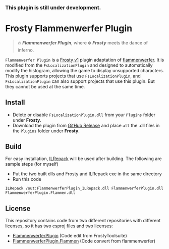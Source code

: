 ### This plugin is still under development.  
  
  
# Frosty Flammenwerfer Plugin
> 🔥 ***Flammenwerfer Plugin***, where ❄️ ***Frosty*** meets the dance of inferno.

`Flammenwerfer Plugin` is a [Frosty v1](https://github.com/CadeEvs/FrostyToolsuite) plugin adaptation of [flammenwerfer](https://github.com/BF1CHS/flammenwerfer/). It is modified from the `FsLocalizationPlugin` and designed to automatically modify the histogram, allowing the game to display unsupported characters.  
This plugin supports projects that use `FsLocalizationPlugin`, and `FsLocalizationPlugin` can also support projects that use this plugin. But they cannot be used at the same time.

## Install
- Delete or disable `FsLocalizationPlugin.dll` from your `Plugins` folder under **Frosty**.
- Download the plugin from [GitHub Release](https://github.com/shoushou1106/FrostyFlammenwerferPlugin/releases) and place `all` the .dll files in the `Plugins` folder under **Frosty**.

## Build
For easy installation, [ILRepack](https://github.com/gluck/il-repack) will be used after building. The following are sample steps (for myself)
- Put the two built dlls and Frosty and ILRepack exe in the same directory
- Run this code
```shell
ILRepack /out:FlammenwerferPlugin_ILRepack.dll FlammenwerferPlugin.dll FlammenwerferPlugin.Flammen.dll
```

## License
This repository contains code from two different repositories with different licenses, so it has two csproj files and two licenses:
- [FlammenwerferPlugin](/FlammenwerferPlugin/LICENSE.md) (Code edit from FrostyToolsuite)
- [FlammenwerferPlugin.Flammen](/FlammenwerferPlugin.Flammen/LICENSE) (Code convert from flammenwerfer)
